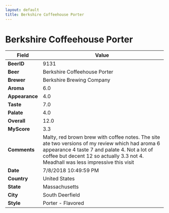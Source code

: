 ```yaml
---
layout: default
title: Berkshire Coffeehouse Porter
---
```


# Berkshire Coffeehouse Porter

| Field         | Value     |
|---------------|-----------|
| **BeerID** | 9131 |
| **Beer** | Berkshire Coffeehouse Porter |
| **Brewer** | Berkshire Brewing Company |
| **Aroma** | 6.0 |
| **Appearance** | 4.0 |
| **Taste** | 7.0 |
| **Palate** | 4.0 |
| **Overall** | 12.0 |
| **MyScore** | 3.3 |
| **Comments** | Malty, red brown brew with coffee notes. The site ate two versions of my review which had aroma 6 appearance  4 taste 7 and palate 4.  Not a lot of coffee but decent  12 so actually 3.3 not 4. Meadhall was less impressive this visit |
| **Date** | 7/8/2018 10:49:59 PM |
| **Country** | United States |
| **State** | Massachusetts |
| **City** | South Deerfield |
| **Style** | Porter - Flavored |
